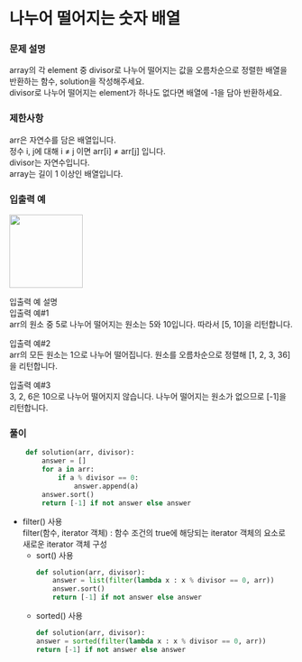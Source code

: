 # 나누어 떨어지는 숫자 배열

### 문제 설명
array의 각 element 중 divisor로 나누어 떨어지는 값을 오름차순으로 정렬한 배열을 반환하는 함수, solution을 작성해주세요.                 
divisor로 나누어 떨어지는 element가 하나도 없다면 배열에 -1을 담아 반환하세요.             

### 제한사항
arr은 자연수를 담은 배열입니다.           
정수 i, j에 대해 i ≠ j 이면 arr[i] ≠ arr[j] 입니다.           
divisor는 자연수입니다.         
array는 길이 1 이상인 배열입니다.        

### 입출력 예

<img src=https://user-images.githubusercontent.com/63505110/130067112-04b9ee22-9546-4b64-9c57-8b2f06c22560.GIF height = 130>



입출력 예 설명           
입출력 예#1           
arr의 원소 중 5로 나누어 떨어지는 원소는 5와 10입니다. 따라서 [5, 10]을 리턴합니다.         
          
          
입출력 예#2               
arr의 모든 원소는 1으로 나누어 떨어집니다. 원소를 오름차순으로 정렬해 [1, 2, 3, 36]을 리턴합니다.      
             

입출력 예#3                    
3, 2, 6은 10으로 나누어 떨어지지 않습니다. 나누어 떨어지는 원소가 없으므로 [-1]을 리턴합니다.         

### 풀이
```python
    def solution(arr, divisor):
        answer = []
        for a in arr:
            if a % divisor == 0:
                answer.append(a)
        answer.sort()
        return [-1] if not answer else answer
```
+ filter() 사용                        
  filter(함수, iterator 객체) : 함수 조건의 true에 해당되는 iterator 객체의 요소로 새로운 iterator 객체 구성                
  + sort() 사용         
    ```python
    def solution(arr, divisor):
        answer = list(filter(lambda x : x % divisor == 0, arr))
        answer.sort()
        return [-1] if not answer else answer
    ```
  + sorted() 사용             
    ```python
    def solution(arr, divisor):
    answer = sorted(filter(lambda x : x % divisor == 0, arr))
    return [-1] if not answer else answer
    
    ```
